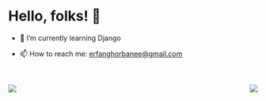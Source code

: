 # Hello, folks! 👋

- 🌱 I’m currently learning Django

- 📫 How to reach me: erfanghorbanee@gmail.com

<br>
<br>


<a href="https://github.com/erfanghorbanee">
  <img align="right" src="https://github-readme-stats.vercel.app/api/top-langs/?username=erfanghorbanee&show_icons=true&theme=cobalt&layout=demo" />
</a>

<a href="https://github.com/erfanghorbanee">
  <img align="left" src="https://github-readme-stats.vercel.app/api?username=erfanghorbanee&show_icons=true&theme=cobalt" />
</a>








